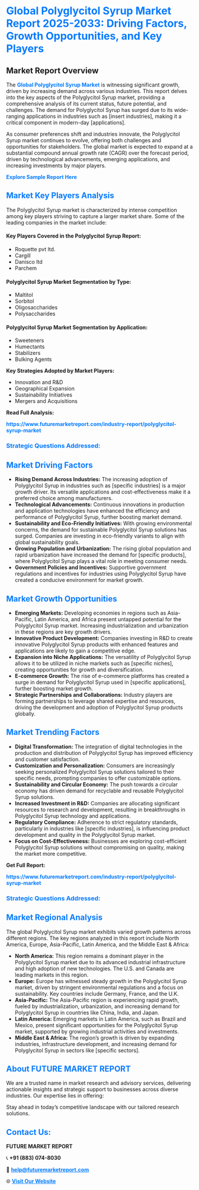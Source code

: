 <h1 style="color: #007BFF;">Global Polyglycitol Syrup Market Report 2025-2033: Driving Factors, Growth Opportunities, and Key Players</h1>

<section id="overview">
<h2>Market Report Overview</h2>
<p>The <a href="https://www.futuremarketreport.com/industry-report/polyglycitol-syrup-market" style="color: #007BFF; text-decoration: none;"><strong>Global Polyglycitol Syrup Market</strong></a> is witnessing significant growth, driven by increasing demand across various industries. This report delves into the key aspects of the Polyglycitol Syrup market, providing a comprehensive analysis of its current status, future potential, and challenges. The demand for Polyglycitol Syrup has surged due to its wide-ranging applications in industries such as [insert industries], making it a critical component in modern-day [applications].</p>
<p>As consumer preferences shift and industries innovate, the Polyglycitol Syrup market continues to evolve, offering both challenges and opportunities for stakeholders. The global market is expected to expand at a substantial compound annual growth rate (CAGR) over the forecast period, driven by technological advancements, emerging applications, and increasing investments by major players.</p>
</section>

<section id="overview">
<p><a href="https://www.futuremarketreport.com/request-sample/reportId=58502" style="color: #007BFF; text-decoration: none;"><strong>Explore Sample Report Here</strong></a></p>
</section>

<section id="key-players">
<h2 style="color: #007BFF;">Market Key Players Analysis</h2>
<p>The Polyglycitol Syrup market is characterized by intense competition among key players striving to capture a larger market share. Some of the leading companies in the market include:</p>
<h4>Key Players Covered in the Polyglycitol Syrup Report:</h4>
<ul><li>Roquette pvt ltd.</li><li>Cargill</li><li>Danisco ltd</li><li>Parchem</li></ul>
<h4>Polyglycitol Syrup Market Segmentation by Type:</h4>
<ul><li>Maltitol</li><li>Sorbitol</li><li>Oligosaccharides</li><li>Polysaccharides</li></ul>

<h4>Polyglycitol Syrup Market Segmentation by Application:</h4>
<ul><li>Sweeteners</li><li>Humectants</li><li>Stabilizers</li><li>Bulking Agents</li></ul>
<p><strong>Key Strategies Adopted by Market Players:</strong></p>
<ul>
<li>Innovation and R&D</li>
<li>Geographical Expansion</li>
<li>Sustainability Initiatives</li>
<li>Mergers and Acquisitions</li>
</ul>
</section>

<section>
<p><strong>Read Full Analysis: </strong></p><a href="https://www.futuremarketreport.com/industry-report/polyglycitol-syrup-market" style="color: #007BFF; text-decoration: none;"><strong>https://www.futuremarketreport.com/industry-report/polyglycitol-syrup-market</strong></a>
<h3 style="color: #007BFF;">Strategic Questions Addressed:</h3>
</section>

<section id="driving-factors">
<h2 style="color: #007BFF;">Market Driving Factors</h2>
<ul>
<li><strong>Rising Demand Across Industries:</strong> The increasing adoption of Polyglycitol Syrup in industries such as [specific industries] is a major growth driver. Its versatile applications and cost-effectiveness make it a preferred choice among manufacturers.</li>
<li><strong>Technological Advancements:</strong> Continuous innovations in production and application technologies have enhanced the efficiency and performance of Polyglycitol Syrup, further boosting market demand.</li>
<li><strong>Sustainability and Eco-Friendly Initiatives:</strong> With growing environmental concerns, the demand for sustainable Polyglycitol Syrup solutions has surged. Companies are investing in eco-friendly variants to align with global sustainability goals.</li>
<li><strong>Growing Population and Urbanization:</strong> The rising global population and rapid urbanization have increased the demand for [specific products], where Polyglycitol Syrup plays a vital role in meeting consumer needs.</li>
<li><strong>Government Policies and Incentives:</strong> Supportive government regulations and incentives for industries using Polyglycitol Syrup have created a conducive environment for market growth.</li>
</ul>
</section>

<section id="growth-opportunities">
<h2 style="color: #007BFF;">Market Growth Opportunities</h2>
<ul>
<li><strong>Emerging Markets:</strong> Developing economies in regions such as Asia-Pacific, Latin America, and Africa present untapped potential for the Polyglycitol Syrup market. Increasing industrialization and urbanization in these regions are key growth drivers.</li>
<li><strong>Innovative Product Development:</strong> Companies investing in R&D to create innovative Polyglycitol Syrup products with enhanced features and applications are likely to gain a competitive edge.</li>
<li><strong>Expansion into Niche Applications:</strong> The versatility of Polyglycitol Syrup allows it to be utilized in niche markets such as [specific niches], creating opportunities for growth and diversification.</li>
<li><strong>E-commerce Growth:</strong> The rise of e-commerce platforms has created a surge in demand for Polyglycitol Syrup used in [specific applications], further boosting market growth.</li>
<li><strong>Strategic Partnerships and Collaborations:</strong> Industry players are forming partnerships to leverage shared expertise and resources, driving the development and adoption of Polyglycitol Syrup products globally.</li>
</ul>
</section>

<section id="trending-factors">
<h2 style="color: #007BFF;">Market Trending Factors</h2>
<ul>
<li><strong>Digital Transformation:</strong> The integration of digital technologies in the production and distribution of Polyglycitol Syrup has improved efficiency and customer satisfaction.</li>
<li><strong>Customization and Personalization:</strong> Consumers are increasingly seeking personalized Polyglycitol Syrup solutions tailored to their specific needs, prompting companies to offer customizable options.</li>
<li><strong>Sustainability and Circular Economy:</strong> The push towards a circular economy has driven demand for recyclable and reusable Polyglycitol Syrup solutions.</li>
<li><strong>Increased Investment in R&D:</strong> Companies are allocating significant resources to research and development, resulting in breakthroughs in Polyglycitol Syrup technology and applications.</li>
<li><strong>Regulatory Compliance:</strong> Adherence to strict regulatory standards, particularly in industries like [specific industries], is influencing product development and quality in the Polyglycitol Syrup market.</li>
<li><strong>Focus on Cost-Effectiveness:</strong> Businesses are exploring cost-efficient Polyglycitol Syrup solutions without compromising on quality, making the market more competitive.</li>
</ul>
</section>

<section>
<p><strong>Get Full Report: </strong></p><a href="https://www.futuremarketreport.com/industry-report/polyglycitol-syrup-market" style="color: #007BFF; text-decoration: none;"><strong>https://www.futuremarketreport.com/industry-report/polyglycitol-syrup-market</strong></a>
<h3 style="color: #007BFF;">Strategic Questions Addressed:</h3>
</section>


<section id="regional-analysis">
<h2 style="color: #007BFF;">Market Regional Analysis</h2>
<p>The global Polyglycitol Syrup market exhibits varied growth patterns across different regions. The key regions analyzed in this report include North America, Europe, Asia-Pacific, Latin America, and the Middle East & Africa:</p>
<ul>
<li><strong>North America:</strong> This region remains a dominant player in the Polyglycitol Syrup market due to its advanced industrial infrastructure and high adoption of new technologies. The U.S. and Canada are leading markets in this region.</li>
<li><strong>Europe:</strong> Europe has witnessed steady growth in the Polyglycitol Syrup market, driven by stringent environmental regulations and a focus on sustainability. Key countries include Germany, France, and the U.K.</li>
<li><strong>Asia-Pacific:</strong> The Asia-Pacific region is experiencing rapid growth, fueled by industrialization, urbanization, and increasing demand for Polyglycitol Syrup in countries like China, India, and Japan.</li>
<li><strong>Latin America:</strong> Emerging markets in Latin America, such as Brazil and Mexico, present significant opportunities for the Polyglycitol Syrup market, supported by growing industrial activities and investments.</li>
<li><strong>Middle East & Africa:</strong> The region’s growth is driven by expanding industries, infrastructure development, and increasing demand for Polyglycitol Syrup in sectors like [specific sectors].</li>
</ul>
</section>

<footer>
<h2 style="color: #007BFF;">About FUTURE MARKET REPORT</h2>
<p>We are a trusted name in market research and advisory services, delivering actionable insights and strategic support to businesses across diverse industries. Our expertise lies in offering:</p>

<p>Stay ahead in today’s competitive landscape with our tailored research solutions.</p>

<h2 style="color: #007BFF;">Contact Us:</h2>
<p><strong>FUTURE MARKET REPORT</strong></p>
<p>📞 <strong>+91 (883) 074-8030</strong></p>
<p>📧 <strong><a href="mailto:help@futuremarketreport.com" style="color: #007BFF;">help@futuremarketreport.com</a></strong></p>
<p>🌐 <strong><a href="https://www.futuremarketreport.com/" style="color: #007BFF;">Visit Our Website</a></strong></p>
</footer>